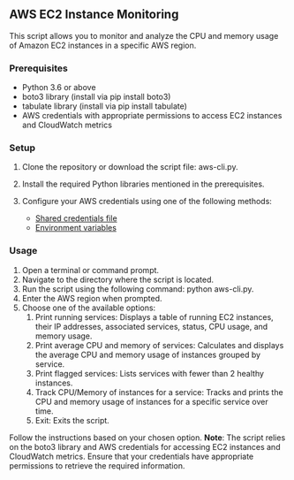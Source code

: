 ## AWS EC2 Instance Monitoring

This script allows you to monitor and analyze the CPU and memory usage of Amazon EC2 instances in a specific AWS region.

### Prerequisites

- Python 3.6 or above
- boto3 library (install via pip install boto3)
- tabulate library (install via pip install tabulate)
- AWS credentials with appropriate permissions to access EC2 instances and CloudWatch metrics

### Setup

1. Clone the repository or download the script file: aws-cli.py.
2. Install the required Python libraries mentioned in the prerequisites.
3. Configure your AWS credentials using one of the following methods:

   - [Shared credentials file](https://docs.aws.amazon.com/cli/latest/userguide/cli-configure-files.html)
   - [Environment variables](https://docs.aws.amazon.com/cli/latest/userguide/cli-configure-envvars.html)

### Usage

1. Open a terminal or command prompt.
2. Navigate to the directory where the script is located.
3. Run the script using the following command: python aws-cli.py.
4. Enter the AWS region when prompted.
5. Choose one of the available options:
   1. Print running services: Displays a table of running EC2 instances, their IP addresses, associated services, status, CPU usage, and memory usage.
   2. Print average CPU and memory of services: Calculates and displays the average CPU and memory usage of instances grouped by service.
   3. Print flagged services: Lists services with fewer than 2 healthy instances.
   4. Track CPU/Memory of instances for a service: Tracks and prints the CPU and memory usage of instances for a specific service over time.
   5. Exit: Exits the script.

Follow the instructions based on your chosen option.
**Note**: The script relies on the boto3 library and AWS credentials for accessing EC2 instances and CloudWatch metrics. Ensure that your credentials have appropriate permissions to retrieve the required information.
